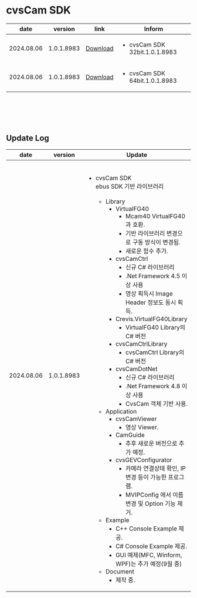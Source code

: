 # cvsCam SDK
| date | version | link | Inform |
|------|---------|------|--------|
| 2024.08.06 | 1.0.1.8983 | [Download](https://github.com/CREVIS/Camera/raw/master/cvsCam/cvsCam%20SDK%2032bit.1.0.1.8983.zip)| <ul><li>cvsCam SDK 32bit.1.0.1.8983<br/></li> |
| 2024.08.06 | 1.0.1.8983 | [Download](https://github.com/CREVIS/Camera/raw/master/cvsCam/cvsCam%20SDK%2064bit.1.0.1.8983.zip)| <ul><li>cvsCam SDK 64bit.1.0.1.8983<br/></li> |

<br><br><br><br>  

## Update Log
| date | version | Update |
|------|---------|--------|
| 2024.08.06 | 1.0.1.8983 | <br> <ul> <li> cvsCam SDK	<br> ebus SDK 기반 라이브러리	<br><br> <ul> <li> Library <ul> <li> VirtualFG40 <br> <ul> <li> Mcam40 VirtualFG40과 호환. <br> <li> 기반 라이브러리 변경으로 구동 방식이 변경됨. <br> <li> 새로운 함수 추가. <br> </ul> <li> cvsCamCtrl <br> <ul> <li> 신규 C# 라이브러리 <br> <li> .Net Framework 4.5 이상 사용 <br> <li> 영상 획득시 Image Header 정보도 동시 획득. <br> </ul> <li> Crevis.VirtualFG40Library <br> <ul> <li> VirtualFG40 Library의 C# 버전 <br> </ul> <li> cvsCamCtrlLibrary <br> <ul> <li> cvsCamCtrl Library의 C# 버전 <br> </ul> <li> cvsCamDotNet <br> <ul> <li> 신규 C# 라이브러리 <br> <li> .Net Framework 4.8 이상 사용 <br> <li> CvsCam 객체 기반 사용.	<br> </ul></ul> <li>	Application <br> <ul> <li> cvsCamViewer <br> <ul> <li> 영상 Viewer. <br> </ul> <li> CamGuide <br> <ul> <li> 추후 새로운 버전으로 추가 예정. <br> </ul> <li> cvsGEVConfigurator <br> <ul> <li> 카메라 연결상태 확인, IP 변경 등이 가능한 프로그램. <br> <li> MVIPConfig 에서 이름 변경 및 Option 기능 제거. <br> </ul></ul> <li>	Example <br> <ul> <li> C++ Console Example 제공. <br> <li> C# Console Example 제공. <br> <li> GUI 예제(MFC, Winform, WPF)는 추가 예정(9월 중) <br> </ul> <li>	Document	<br> <ul> <li> 제작 중. |
